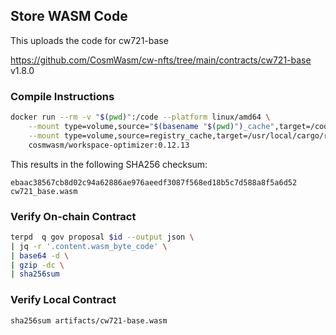 ## Store WASM Code

This uploads the code for cw721-base

https://github.com/CosmWasm/cw-nfts/tree/main/contracts/cw721-base v1.8.0

### Compile Instructions

```sh
docker run --rm -v "$(pwd)":/code --platform linux/amd64 \
	--mount type=volume,source="$(basename "$(pwd)")_cache",target=/code/target \
	--mount type=volume,source=registry_cache,target=/usr/local/cargo/registry \
	cosmwasm/workspace-optimizer:0.12.13
```

This results in the following SHA256 checksum:

```
ebaac38567cb8d02c94a62886ae976aeedf3087f568ed18b5c7d588a8f5a6d52  cw721_base.wasm
```

### Verify On-chain Contract

```sh
terpd  q gov proposal $id --output json \
| jq -r '.content.wasm_byte_code' \
| base64 -d \
| gzip -dc \
| sha256sum

```

### Verify Local Contract

```
sha256sum artifacts/cw721-base.wasm
```